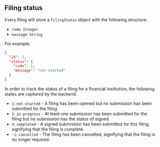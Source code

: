 ## Filing status

Every filing will store a `FilingStatus` object with the following structure:

* `code`: `Integer`
* `message`: `String`

For example:

```json
{
  "id": 3,
  "status": {
    "code": 1,
    "message": "not-started"
  }
}
```

In order to track the status of a filing for a financial institution, the following states are captured by the backend:

* `1`: `not-started` - A filing has been opened but no submission has been submitted for the filing.
* `2`: `in-progress` - At least one submission has been submitted for the filing but no submission has the status of signed.
* `3`: `completed` - A signed submission has been submitted for this filing, signifying that the filing is complete.
* `-1`: `cancelled` - The filing has been cancelled, signifying that the filing is no longer required.

